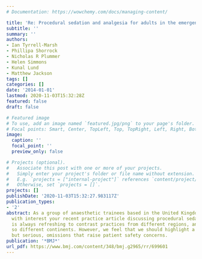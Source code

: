 ```yaml
---
# Documentation: https://wowchemy.com/docs/managing-content/

title: 'Re: Procedural sedation and analgesia for adults in the emergency department'
subtitle: ''
summary: ''
authors:
- Ian Tyrrell-Marsh
- Phillipa Shorrock
- Nicholas R Plummer
- Helen Simmons
- Kunal Lund
- Matthew Jackson
tags: []
categories: []
date: '2014-01-01'
lastmod: 2020-11-03T15:32:28Z
featured: false
draft: false

# Featured image
# To use, add an image named `featured.jpg/png` to your page's folder.
# Focal points: Smart, Center, TopLeft, Top, TopRight, Left, Right, BottomLeft, Bottom, BottomRight.
image:
  caption: ''
  focal_point: ''
  preview_only: false

# Projects (optional).
#   Associate this post with one or more of your projects.
#   Simply enter your project's folder or file name without extension.
#   E.g. `projects = ["internal-project"]` references `content/project/deep-learning/index.md`.
#   Otherwise, set `projects = []`.
projects: []
publishDate: '2020-11-03T15:32:27.983117Z'
publication_types:
- '2'
abstract: As a group of anaesthetic trainees based in the United Kingdom, we read
  with interest your recent practice article discussing procedural sedation [1]. It
  is always refreshing to contrast practices from different regions, and even more
  so different continents. However, we feel that we should highlight a few small,
  but serious, omissions that raise patient safety concerns.
publication: '*BMJ*'
url_pdf: https://www.bmj.com/content/348/bmj.g2965/rr/699601
---
```

